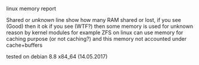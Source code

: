 
linux memory report


Shared or *unknown* line show how many RAM shared or lost, if you see (Good) then it ok
if you see (WTF?) then some memory is used for unknown reason by kernel modules
for example ZFS on linux can use memory for caching purpose (or not caching?) and this memory not accounted under cache+buffers


tested on debian 8.8 x84_64  (14.05.2017)
